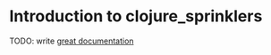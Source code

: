 # Introduction to clojure_sprinklers

TODO: write [great documentation](http://jacobian.org/writing/great-documentation/what-to-write/)
